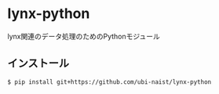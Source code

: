 # lynx-python
lynx関連のデータ処理のためのPythonモジュール

## インストール
    $ pip install git+https://github.com/ubi-naist/lynx-python
